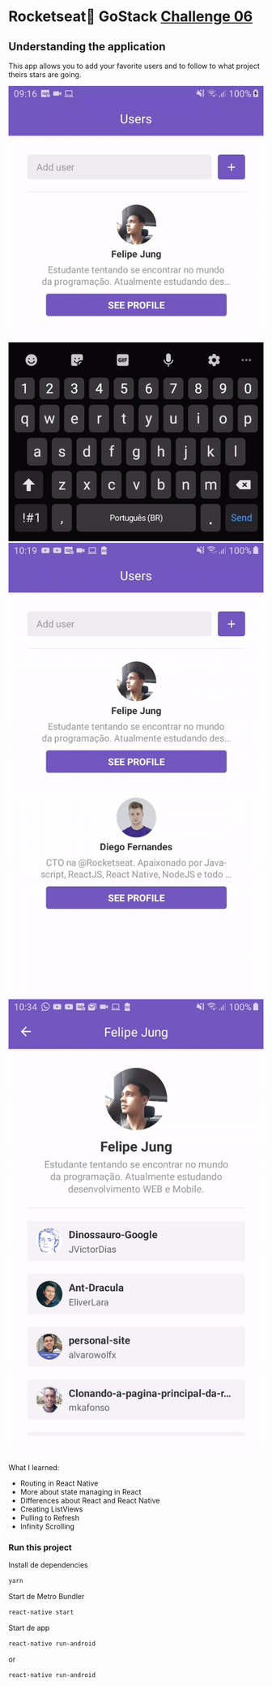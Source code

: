 # Rocketseat:rocket: GoStack <a href="https://github.com/Rocketseat/bootcamp-gostack-desafio-06">Challenge 06</a>

## Understanding the application
This app allows you to add your favorite users and to follow to what project theirs stars are going.

![](gifs/app1.gif)
![](gifs/app2.gif)
![](gifs/app3.gif)

What I learned:

* Routing in React Native
* More about state managing in React
* Differences about React and React Native
* Creating ListViews
* Pulling to Refresh
* Infinity Scrolling

### Run this project

Install de dependencies

```bash
yarn
```

Start de Metro Bundler

```bash
react-native start
```

Start de app

```bash
react-native run-android
```

or

```bash
react-native run-android
```
